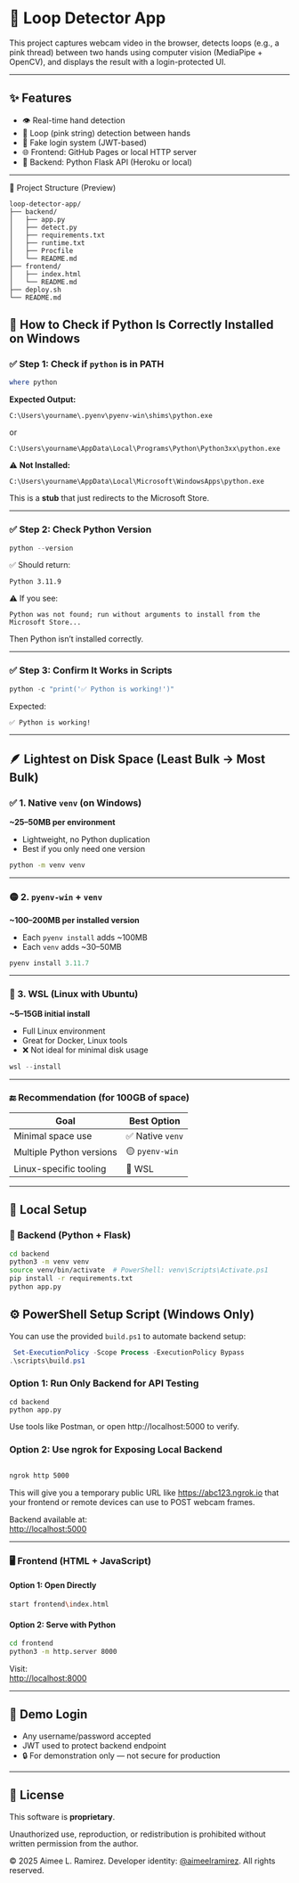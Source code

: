 # 🎥 Loop Detector App

This project captures webcam video in the browser, detects loops (e.g., a pink thread) between two hands using computer vision (MediaPipe + OpenCV), and displays the result with a login-protected UI.

---

## ✨ Features

- 👁️ Real-time hand detection
- 🧶 Loop (pink string) detection between hands
- 🔐 Fake login system (JWT-based)
- 🌐 Frontend: GitHub Pages or local HTTP server
- 🧠 Backend: Python Flask API (Heroku or local)

---

🔧 Project Structure (Preview)
```
loop-detector-app/
├── backend/
│   ├── app.py
│   ├── detect.py
│   ├── requirements.txt
│   ├── runtime.txt
│   ├── Procfile
│   └── README.md
├── frontend/
│   ├── index.html
│   └── README.md
├── deploy.sh
└── README.md
```

## 🐍 How to Check if Python Is Correctly Installed on Windows

### ✅ Step 1: Check if `python` is in PATH

```powershell
where python
```

**Expected Output:**
```
C:\Users\yourname\.pyenv\pyenv-win\shims\python.exe
```
or
```
C:\Users\yourname\AppData\Local\Programs\Python\Python3xx\python.exe
```

⚠️ **Not Installed:**
```
C:\Users\yourname\AppData\Local\Microsoft\WindowsApps\python.exe
```

This is a **stub** that just redirects to the Microsoft Store.

---

### ✅ Step 2: Check Python Version

```powershell
python --version
```

✅ Should return:
```
Python 3.11.9
```

⚠️ If you see:
```
Python was not found; run without arguments to install from the Microsoft Store...
```
Then Python isn’t installed correctly.

---

### ✅ Step 3: Confirm It Works in Scripts

```powershell
python -c "print('✅ Python is working!')"
```

Expected:
```
✅ Python is working!
```

---

## 🪶 Lightest on Disk Space (Least Bulk → Most Bulk)

### ✅ 1. Native `venv` (on Windows)
**~25–50MB per environment**

- Lightweight, no Python duplication
- Best if you only need one version

```bash
python -m venv venv
```

---

### 🟡 2. `pyenv-win` + `venv`
**~100–200MB per installed version**

- Each `pyenv install` adds ~100MB
- Each `venv` adds ~30–50MB

```powershell
pyenv install 3.11.7
```

---

### 🐧 3. WSL (Linux with Ubuntu)
**~5–15GB initial install**

- Full Linux environment
- Great for Docker, Linux tools
- ❌ Not ideal for minimal disk usage

```powershell
wsl --install
```

---

### 🔚 Recommendation (for 100GB of space)

| Goal                      | Best Option      |
|---------------------------|------------------|
| Minimal space use         | ✅ Native `venv` |
| Multiple Python versions  | 🟡 `pyenv-win`   |
| Linux-specific tooling    | 🐧 WSL           |

---

## 🧰 Local Setup

### 🐍 Backend (Python + Flask)

```bash
cd backend
python3 -m venv venv
source venv/bin/activate  # PowerShell: venv\Scripts\Activate.ps1
pip install -r requirements.txt
python app.py
```
## ⚙️ PowerShell Setup Script (Windows Only)

You can use the provided `build.ps1` to automate backend setup:

```powershell
 Set-ExecutionPolicy -Scope Process -ExecutionPolicy Bypass
.\scripts\build.ps1
```

### Option 1: Run Only Backend for API Testing
```
cd backend
python app.py
```
Use tools like Postman, or open http://localhost:5000 to verify.

### Option 2: Use ngrok for Exposing Local Backend

```bash

ngrok http 5000
```
This will give you a temporary public URL like https://abc123.ngrok.io that your frontend or remote devices can use to POST webcam frames.


Backend available at:  
[http://localhost:5000](http://localhost:5000)

---

### 🖥️ Frontend (HTML + JavaScript)

#### Option 1: Open Directly

```bash
start frontend\index.html
```

#### Option 2: Serve with Python

```bash
cd frontend
python3 -m http.server 8000
```

Visit:  
[http://localhost:8000](http://localhost:8000)

---


## 🔐 Demo Login

- Any username/password accepted
- JWT used to protect backend endpoint
- 🔒 For demonstration only — not secure for production

---

## 📄 License

This software is **proprietary**.

Unauthorized use, reproduction, or redistribution is prohibited without written permission from the author.

© 2025 Aimee L. Ramirez. Developer identity: [@aimeelramirez](https://github.com/aimeelramirez). All rights reserved.
